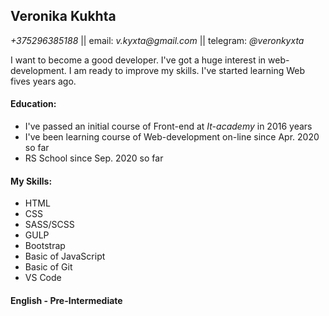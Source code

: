 ## Veronika Kukhta
_+375296385188_ || email: _v.kyxta@gmail.com_ || telegram: _@veronkyxta_

I want to become a good developer. I've got a huge interest in web-development. I am ready to improve my skills.
I've started learning Web fives years ago.

#### Education: 

* I've passed an initial course of Front-end at _It-academy_ in 2016 years
* I've been learning course of Web-development on-line since Apr. 2020 so far
* RS School since Sep. 2020 so far
		
#### My Skills:

* HTML
* CSS
* SASS/SCSS
* GULP
* Bootstrap
* Basic of JavaScript
* Basic of Git
* VS Code
			
#### English - Pre-Intermediate	
